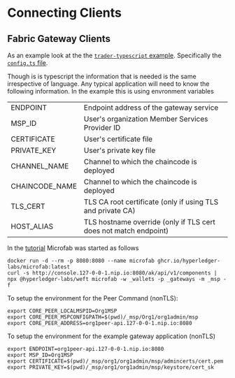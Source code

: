 # Connecting Clients

## Fabric Gateway Clients

As an example look at the the [`trader-typescript` example](https://github.com/hyperledger/fabric-samples/tree/main/full-stack-asset-transfer-guide/applications/trader-typescript). Specifically the [`config.ts` file](https://github.com/hyperledger/fabric-samples/blob/main/full-stack-asset-transfer-guide/applications/trader-typescript/src/config.ts).  

Though is is typescript the information that is needed is the same irrespective of language. Any typical application will need to know the following information. In the example this is using envronment variables

|                |                                                                  |
|----------------|------------------------------------------------------------------|
| ENDPOINT       | Endpoint address of the gateway service                          |
| MSP_ID         | User's organization Member Services Provider ID                  |
| CERTIFICATE    | User's certificate file                                          |
| PRIVATE_KEY    | User's private key file                                          |
| CHANNEL_NAME   | Channel to which the chaincode is deployed                       |
| CHAINCODE_NAME | Channel to which the chaincode is deployed                       |
| TLS_CERT       | TLS CA root certificate (only if using TLS and private CA)       |
| HOST_ALIAS     | TLS hostname override (only if TLS cert does not match endpoint) |

In the [tutorial](./Tutorial.md) Microfab was started as follows

```
docker run -d --rm -p 8080:8080 --name microfab ghcr.io/hyperledger-labs/microfab:latest
curl -s http://console.127-0-0-1.nip.io:8080/ak/api/v1/components | npx @hyperledger-labs/weft microfab -w _wallets -p _gateways -m _msp -f
```

To setup the environment for the Peer Command (nonTLS):
```
export CORE_PEER_LOCALMSPID=Org1MSP
export CORE_PEER_MSPCONFIGPATH=$(pwd)/_msp/Org1/org1admin/msp
export CORE_PEER_ADDRESS=org1peer-api.127-0-0-1.nip.io:8080
```

To setup the environment for the example gateway application (nonTLS)

```
export ENDPOINT=org1peer-api.127-0-0-1.nip.io:8080
export MSP_ID=Org1MSP
export CERTIFICATE=$(pwd)/_msp/org1/org1admin/msp/admincerts/cert.pem
export PRIVATE_KEY=$(pwd)/_msp/org1/org1admin/msp/keystore/cert_sk
```

